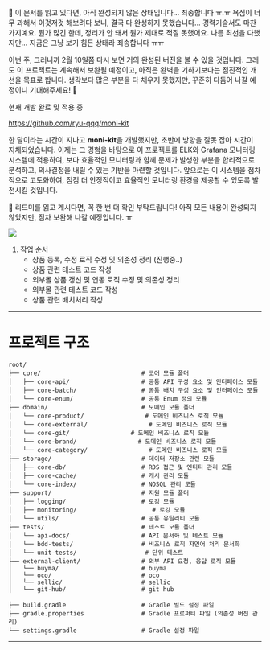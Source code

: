 🚧 이 문서를 읽고 있다면, 아직 완성되지 않은 상태입니다... 죄송합니다 ㅠ.ㅠ
욕심이 너무 과해서 이것저것 해보려다 보니, 결국 다 완성하지 못했습니다...
경력기술서도 마찬가지예요. 뭔가 많긴 한데, 정리가 안 돼서 뭔가 제대로 적질 못했어요.
나름 최선을 다했지만... 지금은 그냥 보기 힘든 상태라 죄송합니다 ㅠㅠ

이번 주, 그러니까 2월 10일쯤 다시 보면 거의 완성된 버전을 볼 수 있을 것입니다.
그래도 이 프로젝트는 계속해서 보완될 예정이고, 아직은 완벽을 기하기보다는 점진적인 개선을 목표로 합니다.
생각보다 많은 부분을 다 채우지 못했지만, 꾸준히 다듬어 나갈 예정이니 기대해주세요! 💪

현재 개발 완료 및 적용 중

https://github.com/ryu-qqq/moni-kit

한 달이라는 시간이 지나고 **moni-kit**을 개발했지만, 초반에 방향을 잘못 잡아 시간이 지체되었습니다.
이제는 그 경험을 바탕으로 이 프로젝트를 ELK와 Grafana 모니터링 시스템에 적용하여, 보다 효율적인 모니터링과 함께
문제가 발생한 부분을 합리적으로 분석하고, 의사결정을 내릴 수 있는 기반을 마련할 것입니다.
앞으로는 이 시스템을 점차적으로 고도화하여, 점점 더 안정적이고 효율적인 모니터링 환경을 제공할 수 있도록 발전시킬 것입니다.

📌 리드미를 읽고 계시다면, 꼭 한 번 더 확인 부탁드립니다!
아직 모든 내용이 완성되지 않았지만, 점차 보완해 나갈 예정입니다. ㅠ

[![](https://jitpack.io/v/ryu-qqq/moni-kit.svg)](https://jitpack.io/#ryu-qqq/moni-kit)

1. 작업  순서
   - 상품 등록, 수정 로직 수정 및 의존성 정리 (진행중..)
   - 상품 관련 테스트 코드 작성
   - 외부몰 상품 갱신 및 연동 로직 수정 및 의존성 정리
   - 외부몰 관련 테스트 코드 작성
   - 상품 관련 배치처리 작성




---
# 프로젝트 구조

```
root/
├── core/                            # 코어 모듈 폴더
│   ├── core-api/                    # 공통 API 구성 요소 및 인터페이스 모듈
│   ├── core-batch/                  # 공통 배치 구성 요소 및 인터페이스 모듈
│   └── core-enum/                   # 공통 Enum 정의 모듈
├── domain/                          # 도메인 모듈 폴더
│   └── core-product/                 # 도메인 비즈니스 로직 모듈
│   └── core-external/                 # 도메인 비즈니스 로직 모듈
│   └── core-git/                 # 도메인 비즈니스 로직 모듈
│   └── core-brand/                 # 도메인 비즈니스 로직 모듈
│   └── core-category/                 # 도메인 비즈니스 로직 모듈
├── storage/                         # 데이터 저장소 관련 모듈
│   ├── core-db/                     # RDS 접근 및 엔티티 관리 모듈
│   ├── core-cache/                  # 캐시 관리 모듈
│   └── core-index/                  # NOSQL 관리 모듈
├── support/                         # 지원 모듈 폴더
│   ├── logging/                     # 로깅 모듈
│   ├── monitoring/                     # 로깅 모듈
│   └── utils/                       # 공통 유틸리티 모듈
├── tests/                           # 테스트 모듈 폴더
│   └── api-docs/                    # API 문서화 및 테스트 모듈
│   └── bdd-tests/                   # 비즈니스 로직 자연어 처리 문서화
│   └── unit-tests/                   # 단위 테스트
├── external-client/                 # 외부 API 요청, 응답 로직 모듈
│   └── buyma/                       # buyma
│   └── oco/                         # oco
│   └── sellic/                      # sellic
│   └── git-hub/                     # git hub

├── build.gradle                     # Gradle 빌드 설정 파일
├── gradle.properties                # Gradle 프로퍼티 파일 (의존성 버전 관리)
└── settings.gradle                  # Gradle 설정 파일
```

---
